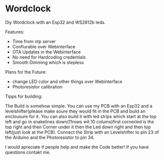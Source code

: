 # Wordclock
Diy Wordclock with an Esp32 and WS2812b leds.

Features: 
- Time from ntp server
- Confiurable over Webinterface
- OTA Updates in the Webinterface 
- No need for Hardcoding credentials
- Smooth Dimming which is stepless

Plans for the Future:
- change LED color and other things over Webinterface 
- Photoresistor calibration


Tipps for building:

The Build is somehow simple. You can use my PCB with an Esp32 and a levelshifter(please make soure they would fit in the PCB
and build an enclousure for it.
You can also build it with led strips which start at the top left and go in snakelines down(11rows wit 10 colums)first cornerled is the top right and then Corner under it then the Led down right and then top left(just look at the PCB). Connect the Strip with an Levelshifter to pin 23 of the Arduino and the Photoresistor to pin 34.


I would apreciate if people help and make the Code better!
If you have questions contakt me.
